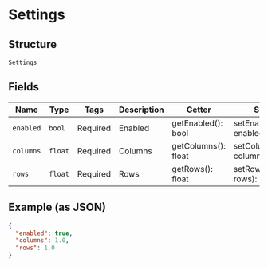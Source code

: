 
# Settings

## Structure

`Settings`

## Fields

| Name | Type | Tags | Description | Getter | Setter |
|  --- | --- | --- | --- | --- | --- |
| `enabled` | `bool` | Required | Enabled | getEnabled(): bool | setEnabled(bool enabled): void |
| `columns` | `float` | Required | Columns | getColumns(): float | setColumns(float columns): void |
| `rows` | `float` | Required | Rows | getRows(): float | setRows(float rows): void |

## Example (as JSON)

```json
{
  "enabled": true,
  "columns": 1.0,
  "rows": 1.0
}
```

